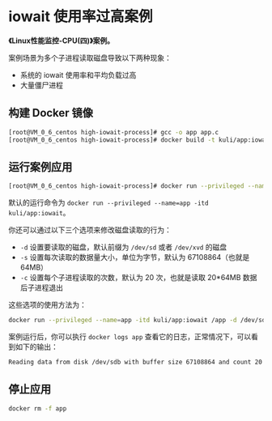 # iowait 使用率过高案例

**《Linux性能监控-CPU(四)》案例。**

案例场景为多个子进程读取磁盘导致以下两种现象：

* 系统的 iowait 使用率和平均负载过高
* 大量僵尸进程

## 构建 Docker 镜像

```sh
[root@VM_0_6_centos high-iowait-process]# gcc -o app app.c
[root@VM_0_6_centos high-iowait-process]# docker build -t kuli/app:iowait -f Dockerfile  .
```

## 运行案例应用

```sh
[root@VM_0_6_centos high-iowait-process]# docker run --privileged --name=app -id kuli/app:iowait

```

默认的运行命令为 `docker run --privileged --name=app -itd kuli/app:iowait`。

你还可以通过以下三个选项来修改磁盘读取的行为：

* `-d` 设置要读取的磁盘，默认前缀为 `/dev/sd` 或者 `/dev/xvd` 的磁盘
* `-s` 设置每次读取的数据量大小，单位为字节，默认为 67108864（也就是 64MB）
* `-c` 设置每个子进程读取的次数，默认为 20 次，也就是读取 20*64MB 数据后子进程退出

这些选项的使用方法为：

```sh
docker run --privileged --name=app -itd kuli/app:iowait /app -d /dev/sdb -s 67108864 -c 20
```

案例运行后，你可以执行 `docker logs app` 查看它的日志，正常情况下，可以看到如下的输出：

```sh
Reading data from disk /dev/sdb with buffer size 67108864 and count 20
```

## 停止应用

```sh
docker rm -f app

```
